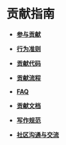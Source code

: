 # 贡献指南<a name="ZH-CN_TOPIC_0000001053389134"></a>

-   **[参与贡献](参与贡献.md)**  

-   **[行为准则](行为准则.md)**  

-   **[贡献代码](贡献代码.md)**  

-   **[贡献流程](贡献流程.md)**  

-   **[FAQ](FAQ.md)**  

-   **[贡献文档](贡献文档.md)**  

-   **[写作规范](写作规范.md)**  

-   **[社区沟通与交流](社区沟通与交流.md)**  


